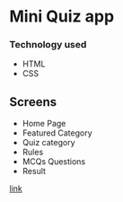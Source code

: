 # Mini Quiz app

### Technology used
 * HTML 
 * CSS

## Screens
* Home Page
* Featured Category
* Quiz category
* Rules
* MCQs Questions
* Result

[link](https://elastic-lichterman-c24c44.netlify.app/)

